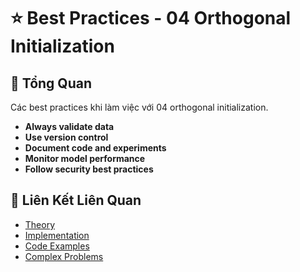 # ⭐ Best Practices - 04 Orthogonal Initialization

## 🎯 Tổng Quan

Các best practices khi làm việc với 04 orthogonal initialization.

- **Always validate data**
- **Use version control**
- **Document code and experiments**
- **Monitor model performance**
- **Follow security best practices**

## 🔗 Liên Kết Liên Quan

- [Theory](./THEORY_04_orthogonal_initialization.md)
- [Implementation](./IMPLEMENTATION_04_orthogonal_initialization.md)
- [Code Examples](./CODE_EXAMPLES_04_orthogonal_initialization.md)
- [Complex Problems](./COMPLEX_PROBLEMS.md)
